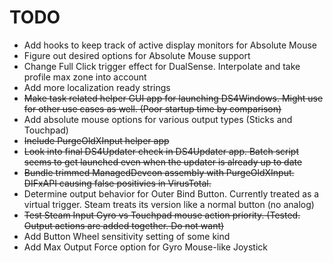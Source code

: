 # TODO

* Add hooks to keep track of active display monitors for Absolute Mouse
* Figure out desired options for Absolute Mouse support
* Change Full Click trigger effect for DualSense. Interpolate and take profile max zone into account
* Add more localization ready strings
* ~~Make task related helper GUI app for launching DS4Windows. Might use for other use cases as well. (Poor startup time by comparison)~~
* Add absolute mouse options for various output types (Sticks and Touchpad)
* ~~Include PurgeOldXInput helper app~~
* ~~Look into final DS4Updater check in DS4Updater app. Batch script seems to get launched even when the updater is already up to date~~
* ~~Bundle trimmed ManagedDevcon assembly with PurgeOldXInput. DIFxAPI causing false positivies in VirusTotal.~~
* Determine output behavior for Outer Bind Button. Currently treated as a virtual trigger. Steam treats its version like a normal button (no analog)
* ~~Test Steam Input Gyro vs Touchpad mouse action priority. (Tested. Output actions are added together. Do not want)~~
* Add Button Wheel sensitivity setting of some kind
* Add Max Output Force option for Gyro Mouse-like Joystick
